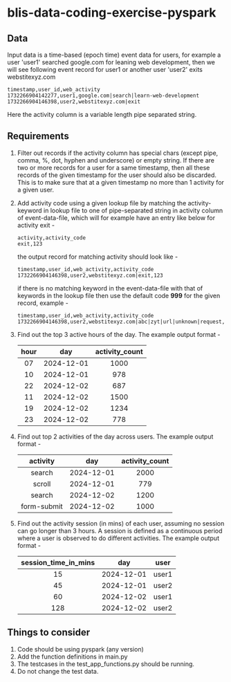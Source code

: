 # blis-data-coding-exercise-pyspark

## Data
Input data is a time-based (epoch time) event data for users, for example a user 'user1' searched google.com for leaning web development, then we will see following event record for user1 or another user 'user2' exits webstitexyz.com
```
timestamp,user_id,web_activity
1732266904142277,user1,google.com|search|learn-web-development
1732266904146398,user2,webstitexyz.com|exit
```
Here the activity column is a variable length pipe separated string.

## Requirements
1. Filter out records if the activity column has special chars (except pipe, comma, %, dot, hyphen and underscore) or empty string. If there are two or more records for a user for a same timestamp, then all these records of the given timestamp for the user should also be discarded. This is to make sure that at a given timestamp no more than 1 activity for a given user.
2. Add activity code using a given lookup file by matching the activity-keyword in lookup file to one of pipe-separated string in activity column of event-data-file, which will for example have an entry like below for activity exit -
   ```
   activity,activity_code
   exit,123
   ```
   the output record for matching activity should look like -
   ```
   timestamp,user_id,web_activity,activity_code
   1732266904146398,user2,webstitexyz.com|exit,123
   ```
   if there is no matching keyword in the event-data-file with that of keywords in the lookup file then use the default code **999** for the given record, example -
   ```
   timestamp,user_id,web_activity,activity_code
   1732266904146398,user2,webstitexyz.com|abc|zyt|url|unknown|request,999
   ```
3. Find out the top 3 active hours of the day. The example output format -
         
   | hour |    day     | activity_count |
   |:----:|:----------:|:--------------:|
   |  07  | 2024-12-01 |      1000      |
   |  10  | 2024-12-01 |      978       |
   |  22  | 2024-12-02 |      687       |
   |  11  | 2024-12-02 |      1500      |
   |  19  | 2024-12-02 |      1234      |
   |  23  | 2024-12-02 |      778       |

4. Find out top 2 activities of the day across users. The example output format -
      
   |  activity   |    day     | activity_count |
   |:-----------:|:----------:|:--------------:|
   |   search    | 2024-12-01 |      2000      |
   |   scroll    | 2024-12-01 |      779       |
   |   search    | 2024-12-02 |      1200      |
   | form-submit | 2024-12-02 |      1000      |

5. Find out the activity session (in mins) of each user, assuming no session can go longer than 3 hours. A session is defined as a continuous period where a user is observed to do different activities. The example output format -
   
   | session_time_in_mins |    day     | user  |
   |:--------------------:|:----------:|:-----:|
   |          15          | 2024-12-01 | user1 |
   |          45          | 2024-12-01 | user2 |
   |          60          | 2024-12-02 | user1 |
   |         128          | 2024-12-02 | user2 |


## Things to consider
1. Code should be using pyspark (any version)
2. Add the function definitions in main.py
3. The testcases in the test_app_functions.py should be running.
4. Do not change the test data.
